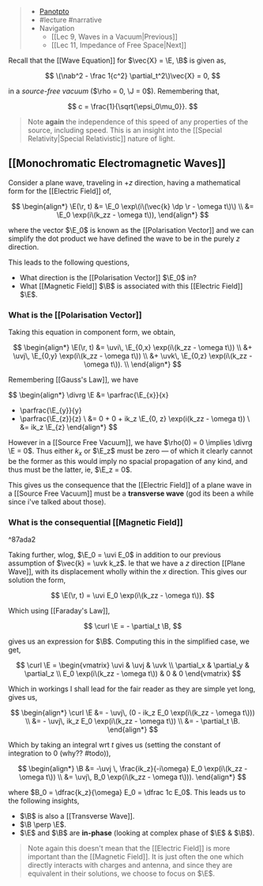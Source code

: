 > - [Panotpto](https://uniofbath.cloud.panopto.eu/Panopto/Pages/Viewer.aspx?id=8fad9c41-3aed-45fa-83c9-acd200a5f83e)
> - #lecture #narrative
> - Navigation
> 	- [[Lec 9, Waves in a Vacuum|Previous]]
> 	- [[Lec 11, Impedance of Free Space|Next]]

Recall that the [[Wave Equation]] for $\vec{X} = \E, \B$ is given as,

$$
\(\nab^2 - \frac 1{c^2} \partial_t^2\)\vec{X} = 0,
$$

in a *source-free vacuum* ($\rho = 0, \J = 0$). Remembering that,

$$
c = \frac{1}{\sqrt{\epsi_0\mu_0}}.
$$

> Note **again** the independence of this speed of any properties of the source, including speed. This is an insight into the [[Special Relativity|Special Relativistic]] nature of light.

## [[Monochromatic Electromagnetic Waves]]

Consider a plane wave, traveling in $+z$ direction, having a mathematical form for the [[Electric Field]] of,

$$
\begin{align*}
\E(\r, t)
&= \E_0 \exp\(i\(\vec{k} \dp \r - \omega t\)\) \\
&= \E_0 \exp(i\(k_zz - \omega t\)),
\end{align*}
$$

where the vector $\E_0$ is known as the [[Polarisation Vector]] and we can simplify the dot product we have defined the wave to be in the purely $z$ direction. 

This leads to the following questions,

- What direction is the [[Polarisation Vector]] $\E_0$ in?
- What [[Magnetic Field]] $\B$ is associated with this [[Electric Field]] $\E$.

### What is the [[Polarisation Vector]]

Taking this equation in component form, we obtain,

$$
\begin{align*}
\E(\r, t) 
&= \uvi\, \E_{0,x} \exp(i\(k_zz - \omega t\)) \\
&+ \uvj\, \E_{0,y} \exp(i\(k_zz - \omega t\)) \\
&+ \uvk\, \E_{0,z} \exp(i\(k_zz - \omega t\)). \\
\end{align*}
$$

Remembering [[Gauss's Law]], we have

$$
\begin{align*}
\divrg \E &=
  \parfrac{\E_{x}}{x}
+ \parfrac{\E_{y}}{y}
+ \parfrac{\E_{z}}{z}
\\
&= 0 + 0 + ik_z \E_{0, z} \exp(i\(k_zz - \omega t\)) \\
&= ik_z \E_{z}
\end{align*}
$$

However in a [[Source Free Vacuum]], we have $\rho(0) = 0 \implies \divrg \E = 0$. Thus either $k_x$ or $\E_z$ must be zero — of which it clearly cannot be the former as this would imply no spacial propagation of any kind, and thus must be the latter, ie, $\E_z = 0$.

This gives us the consequence that the [[Electric Field]] of a plane wave in a [[Source Free Vacuum]] must be a **transverse wave** (god its been a while since i've talked about those).

### What is the consequential [[Magnetic Field]]

^87ada2

Taking further, wlog, $\E_0 = \uvi E_0$ in addition to our previous assumption of $\vec{k} = \uvk k_z$. Ie that we have a $z$ direction [[Plane Wave]], with its displacement wholly within the $x$ direction. This gives our solution the form,

$$
\E(\r, t) = \uvi E_0 \exp(i\(k_zz - \omega t\)).
$$

Which using [[Faraday's Law]], 

$$
\curl \E = - \partial_t \B,
$$

gives us an expression for $\B$. Computing this in the simplified case, we get,

$$
\curl \E = 
\begin{vmatrix}
\uvi & \uvj & \uvk \\
\partial_x & \partial_y & \partial_z \\
E_0 \exp(i\(k_zz - \omega t\)) & 0 & 0
\end{vmatrix}
$$

Which in workings I shall lead for the fair reader as they are simple yet long, gives us,

$$
\begin{align*}
\curl \E 
&= - \uvj\, (0 - ik_z E_0 \exp(i\(k_zz - \omega t\)))
\\
&= - \uvj\, ik_z E_0 \exp(i\(k_zz - \omega t\))
\\
&= - \partial_t \B.
\end{align*}
$$

Which by taking an integral wrt $t$ gives us (setting the constant of integration to $0$ (why?? #todo)),

$$
\begin{align*}
\B
&= -\uvj \, \frac{ik_z}{-i\omega} E_0 \exp(i\(k_zz - \omega t\)) \\
&= \uvj\, B_0 \exp(i\(k_zz - \omega t\))).
\end{align*}
$$

where $B_0 = \dfrac{k_z}{\omega} E_0 = \dfrac 1c E_0$. This leads us to the following insights,

- $\B$ is also a [[Transverse Wave]].
- $\B \perp \E$.
- $\E$ and $\B$ are **in-phase** (looking at complex phase of $\E$ & $\B$).

> Note again this doesn't mean that the [[Electric Field]] is more important than the [[Magnetic Field]]. It is just often the one which directly interacts with charges and antenna, and since they are equivalent in their solutions, we choose to focus on $\E$.
